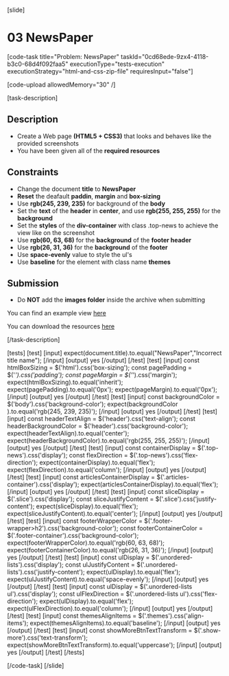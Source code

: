 [slide]
# 03 NewsPaper

[code-task title="Problem: NewsPaper" taskId="0cd68ede-9zx4-4118-b3c0-68d4f092faa5" executionType="tests-execution" executionStrategy="html-and-css-zip-file" requiresInput="false"]

[code-upload allowedMemory="30" /]

[task-description]

## Description
* Create a Web page **(HTML5 + CSS3)** that looks and behaves like the provided screenshots
* You have been given all of the **required resources**

## Constraints
* Change the document **title** to **NewsPaper**
* **Reset** the deafault **paddin**, **margin** and **box-sizing**
* Use **rgb(245, 239, 235)** for background of the **body**
* Set the **text** of the **header** in **center**, and use **rgb(255, 255, 255)** for the **background**
* Set the **styles** of the **div-container** with class .top-news to achieve the view like on the screenshot
* Use **rgb(60, 63, 68)** for the **background** of the **footer header**
* Use **rgb(26, 31, 36)** for the **background** of the **footer**
* Use **space-evenly** value to style the ul's
* Use **baseline** for the element with class name **themes**

## Submission
* Do **NOT** add the **images folder** inside the archive when submitting

You can find an example view [here](https://i.imgur.com/w8mdrC6.png)

You can download the resources [here](https://mega.nz/file/OQhzxAgS#XnXvo8hSRnq_DlbpJ-Tbtax2CRopMyXJVhI4Ttp7o_o)

[/task-description]

[tests]
[test]
[input]
expect(document.title).to.equal("NewsPaper","Incorrect title name");
[/input]
[output]
yes
[/output]
[/test]
[test]
[input]
const htmlBoxSizing = $('html').css('box-sizing');
const pagePadding = $('*').css('padding');
const pageMargin = $('*').css('margin');
expect(htmlBoxSizing).to.equal('inherit');
expect(pagePadding).to.equal('0px');
expect(pageMargin).to.equal('0px');
[/input]
[output]
yes
[/output]
[/test]
[test]
[input]
const backgroundColor = $('body').css('background-color');
expect(backgroundColor ).to.equal('rgb(245, 239, 235)');
[/input]
[output]
yes
[/output]
[/test]
[test]
[input]
const headerTextAlign = $('header').css('text-align');
const headerBackgroundColor = $('header').css('background-color');
expect(headerTextAlign).to.equal('center');
expect(headerBackgroundColor).to.equal('rgb(255, 255, 255)');
[/input]
[output]
yes
[/output]
[/test]
[test]
[input]
const containerDisplay = $('.top-news').css('display');
const flexDirection = $('.top-news').css('flex-direction');
expect(containerDisplay).to.equal('flex');
expect(flexDirection).to.equal('column');
[/input]
[output]
yes
[/output]
[/test]
[test]
[input]
const articlesContainerDisplay = $('.articles-container').css('display');
expect(articlesContainerDisplay).to.equal('flex');
[/input]
[output]
yes
[/output]
[/test]
[test]
[input]
const sliceDisplay = $('.slice').css('display');
const sliceJustifyContent = $('.slice').css('justify-content');
expect(sliceDisplay).to.equal('flex');
expect(sliceJustifyContent).to.equal('center');
[/input]
[output]
yes
[/output]
[/test]
[test]
[input]
const footerWrapperColor = $('.footer-wrapper>h2').css('background-color');
const footerContainerColor = $('.footer-container').css('background-color');
expect(footerWrapperColor).to.equal('rgb(60, 63, 68)');
expect(footerContainerColor).to.equal('rgb(26, 31, 36)');
[/input]
[output]
yes
[/output]
[/test]
[test]
[input]
const ulDisplay = $('.unordered-lists').css('display');
const ulJustifyContent = $('.unordered-lists').css('justify-content');
expect(ulDisplay).to.equal('flex');
expect(ulJustifyContent).to.equal('space-evenly');
[/input]
[output]
yes
[/output]
[/test]
[test]
[input]
const ulDisplay = $('.unordered-lists ul').css('display');
const ulFlexDirection = $('.unordered-lists ul').css('flex-direction');
expect(ulDisplay).to.equal('flex');
expect(ulFlexDirection).to.equal('column');
[/input]
[output]
yes
[/output]
[/test]
[test]
[input]
const themesAlignItems = $('.themes').css('align-items');
expect(themesAlignItems).to.equal('baseline');
[/input]
[output]
yes
[/output]
[/test]
[test]
[input]
const showMoreBtnTextTransform = $('.show-more').css('text-transform');
expect(showMoreBtnTextTransform).to.equal('uppercase');
[/input]
[output]
yes
[/output]
[/test]
[/tests]

[/code-task]
[/slide]
